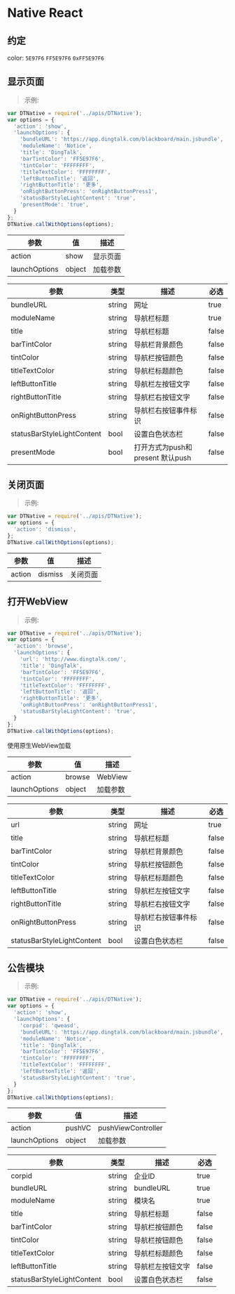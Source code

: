 # Native React

## 约定
color: `5E97F6` `FF5E97F6` `0xFF5E97F6`

## 显示页面
> 示例:

```javascript
var DTNative = require('../apis/DTNative');
var options = {
  'action': 'show',
  'launchOptions': {
    'bundleURL': 'https://app.dingtalk.com/blackboard/main.jsbundle',
    'moduleName': 'Notice',
    'title': 'DingTalk',
    'barTintColor': 'FF5E97F6',
    'tintColor': 'FFFFFFFF',
    'titleTextColor': 'FFFFFFFF',
    'leftButtonTitle': '返回',
    'rightButtonTitle': '更多',
    'onRightButtonPress': 'onRightButtonPress1',
    'statusBarStyleLightContent': 'true',
    'presentMode': 'true',
  }
};
DTNative.callWithOptions(options);
```
                                                                
参数 | 值 | 描述 
--------- | ------- | ----------- 
action | show | 显示页面 
launchOptions | object | 加载参数

参数 | 类型 | 描述 | 必选
--------- | ------- | ----------- |--------
bundleURL | string | 网址 | true
moduleName | string | 导航栏标题 | true
title | string | 导航栏标题 | false
barTintColor | string | 导航栏背景颜色 | false
tintColor | string | 导航栏按钮颜色 | false
titleTextColor | string | 导航栏标题颜色 | false
leftButtonTitle | string | 导航栏左按钮文字 | false
rightButtonTitle | string | 导航栏右按钮文字 | false
onRightButtonPress | string | 导航栏右按钮事件标识 | false
statusBarStyleLightContent | bool | 设置白色状态栏 | false
presentMode | bool | 打开方式为push和present 默认push | false



## 关闭页面
> 示例:

```javascript
var DTNative = require('../apis/DTNative');
var options = {
  'action': 'dismiss',
};
DTNative.callWithOptions(options);
```

参数 | 值 | 描述 
--------- | ------- | ----------- 
action | dismiss | 关闭页面 

## 打开WebView
> 示例:

```javascript
var DTNative = require('../apis/DTNative');
var options = {
  'action': 'browse',
  'launchOptions': {
    'url': 'http://www.dingtalk.com/', 
    'title': 'DingTalk',
    'barTintColor': 'FF5E97F6',
    'tintColor': 'FFFFFFFF',
    'titleTextColor': 'FFFFFFFF',
    'leftButtonTitle': '返回',
    'rightButtonTitle': '更多',
    'onRightButtonPress': 'onRightButtonPress1',
    'statusBarStyleLightContent': 'true',
  }
};
DTNative.callWithOptions(options);
```

使用原生WebView加载                        
                                        
参数 | 值 | 描述 
--------- | ----------| ------ 
action | browse | WebView 
launchOptions | object | 加载参数

参数 | 类型 | 描述 | 必选
--------- | ------- | ------- | ----------
url | string | 网址 | true
title | string | 导航栏标题 | false
barTintColor | string | 导航栏背景颜色 | false
tintColor | string | 导航栏按钮颜色 | false
titleTextColor | string | 导航栏标题颜色 | false
leftButtonTitle | string | 导航栏左按钮文字 | false
rightButtonTitle | string | 导航栏右按钮文字 | false
onRightButtonPress | string | 导航栏右按钮事件标识 | false
statusBarStyleLightContent | bool | 设置白色状态栏 | false

## 公告模块
> 示例:

```javascript
var DTNative = require('../apis/DTNative');
var options = {
  'action': 'show',
  'launchOptions': {
    'corpid': 'qweasd', 
    'bundleURL': 'https://app.dingtalk.com/blackboard/main.jsbundle',
    'moduleName': 'Notice',
    'title': 'DingTalk',
    'barTintColor': 'FF5E97F6',
    'tintColor': 'FFFFFFFF',
    'titleTextColor': 'FFFFFFFF',
    'leftButtonTitle': '返回',
    'statusBarStyleLightContent': 'true',
  }
};
DTNative.callWithOptions(options);
```
                                                              
参数 | 值 | 描述 
--------- | ------- | ----------- 
action | pushVC | pushViewController
launchOptions | object | 加载参数

参数 | 类型 | 描述 | 必选
--------- | ------- | ----------- |--------
corpid | string | 企业ID | true
bundleURL | string | bundleURL | true
moduleName | string | 模块名 | true
title | string | 导航栏标题 | false
barTintColor | string | 导航栏按钮颜色 | false
tintColor | string | 导航栏按钮颜色 | false
titleTextColor | string | 导航栏标题颜色 | false
leftButtonTitle | string | 导航栏左按钮文字 | false
statusBarStyleLightContent | bool | 设置白色状态栏 | false